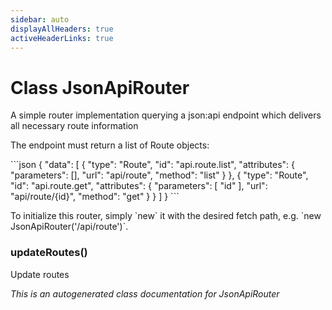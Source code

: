 ```yaml
---
sidebar: auto
displayAllHeaders: true
activeHeaderLinks: true
---
```

# Class JsonApiRouter

A simple router implementation querying a json:api endpoint which delivers all
necessary route information

The endpoint must return a list of Route objects:

&#x60;&#x60;&#x60;json
{
    &quot;data&quot;: [
        {
            &quot;type&quot;: &quot;Route&quot;,
            &quot;id&quot;: &quot;api.route.list&quot;,
            &quot;attributes&quot;: {
                &quot;parameters&quot;: [],
                &quot;url&quot;: &quot;api/route&quot;,
                &quot;method&quot;: &quot;list&quot;
            }
       },
       {
           &quot;type&quot;: &quot;Route&quot;,
           &quot;id&quot;: &quot;api.route.get&quot;,
           &quot;attributes&quot;: {
               &quot;parameters&quot;: [
                   &quot;id&quot;
               ],
               &quot;url&quot;: &quot;api/route/{id}&quot;,
               &quot;method&quot;: &quot;get&quot;
           }
       }
    ]
}
&#x60;&#x60;&#x60;

To initialize this router, simply &#x60;new&#x60; it with the desired fetch path,
e.g. &#x60;new JsonApiRouter(&#x27;/api/route&#x27;)&#x60;.

### updateRoutes()

Update routes


_This is an autogenerated class documentation for JsonApiRouter_
